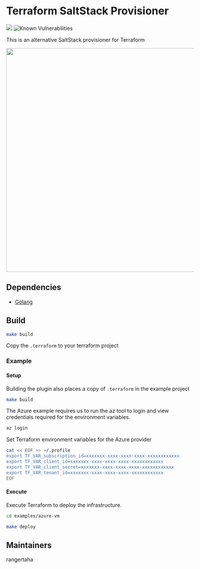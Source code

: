 # Terraform SaltStack Provisioner 

<img src="https://travis-ci.org/rangertaha/terraform-provisioner-saltstack.svg?branch=master"> <img src="https://snyk.io//test/github/rangertaha/terraform-provisioner-saltstack/badge.svg?targetFile=vendor/vendor.json" alt="Known Vulnerabilities" data-canonical-src="https://snyk.io//test/github/rangertaha/terraform-provisioner-saltstack?targetFile=vendor/vendor.json" style="max-width:100%;">




This is an alternative SaltStack provisioner for Terraform

<img src="https://cdn.rawgit.com/hashicorp/terraform-website/master/content/source/assets/images/logo-hashicorp.svg" width="600px">

## Dependencies

* [Golang](https://golang.org)

## Build


```bash
make build
```
 
 
 Copy the `.terraform` to your terraform project 


### Example

#### Setup

Building the plugin also places a copy of  `.terraform` in the example project

```bash
make build
```


The Azure example requires us to run the az tool to login and view credentials 
required for the environment variables. 

```bash
az login
```

Set Terraform environment variables for the Azure provider

```bash
cat << EOF >> ~/.profile
export TF_VAR_subscription_id=xxxxxxx-xxxx-xxxx-xxxx-xxxxxxxxxxxx
export TF_VAR_client_id=xxxxxxx-xxxx-xxxx-xxxx-xxxxxxxxxxxx
export TF_VAR_client_secret=xxxxxxx-xxxx-xxxx-xxxx-xxxxxxxxxxxx
export TF_VAR_tenant_id=xxxxxxx-xxxx-xxxx-xxxx-xxxxxxxxxxxx
EOF
```

#### Execute

Execute Terraform to deploy the infrastructure. 

```bash
cd examples/azure-vm
```

```bash
make deploy 
```

## Maintainers


rangertaha


